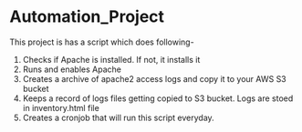 # Automation_Project

This project is has a script which does following-
1) Checks if Apache is installed. If not, it installs it
2) Runs and enables Apache
3) Creates a archive of apache2 access logs and copy it to your AWS S3 bucket
4) Keeps a record of logs files getting copied to S3 bucket. Logs are stoed in inventory.html file
5) Creates a cronjob that will run this script everyday.
